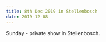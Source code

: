 ```yaml
---
title: 8th Dec 2019 in Stellenbosch
date: 2019-12-08
---
```


Sunday - private show in Stellenbosch.
